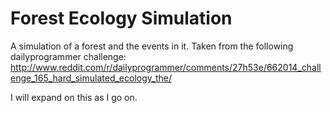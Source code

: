 Forest Ecology Simulation
=========================

A simulation of a forest and the events in it. Taken from the following dailyprogrammer challenge: http://www.reddit.com/r/dailyprogrammer/comments/27h53e/662014_challenge_165_hard_simulated_ecology_the/

I will expand on this as I go on.